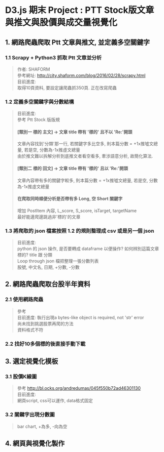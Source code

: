 # D3.js 期末 Project : PTT Stock版文章與推文與股價與成交量視覺化

## 1. 網路爬蟲爬取 Ptt 文章與推文, 並定義多空關鍵字
### 1.1 Scrapy + Python3  抓取 Ptt 文章並分析
> 作者: SHAFORM  
> 參考網址: http://city.shaform.com/blog/2016/02/28/scrapy.html  
> 目前進度:  
> 取得10頁資料, 要設定讓爬蟲抓350頁.
> 正在改寫爬蟲

### 1.2 定義多空關鍵字與分數結構
> 目前進度:   
> 參考 Ptt Stock 版版規  
> #### [類別一 標的 主文]  -> 文章 title 帶有 '標的' 且不以 'Re:'開頭  
> 文章內容找到'分類'那一行, 若關鍵字多比空多, 則本篇分數 = +1x推噓文總量, 若是空, 分數為-1x推虛文總量  
> 由於推文難以拆解分析到底推文者看空看多, 牽涉語意分析, 故簡化算法.  
> #### [類別二 標的 回文] -> 文章 title 帶有 '標的' 且以 'Re:'開頭  
> 文章內容帶有多的關鍵字較多, 則本篇分數 = +1x推噓文總量, 若是空, 分數為-1x推虛文總量  
> #### 在爬取同時順便分析是否帶有多 Long, 空 Short 關鍵字  
> 增加 PostItem 內容, L_score, S_score, isTarget, targetName  
> 最好能邊爬邊跳過非'標的'的文章  

### 1.3 將爬取的 json 檔案按照 1.2 的規則整理成 csv 或是另一個 json
> 目前進度:  
> python 的 json 操作, 是否要轉成 dataframe 以便操作? 
> 如何辨別這篇文章標的? title 跟 分類  
> Loop through json 檔把整理一張分數列表  
> 股號, 中文名, 日期, +分數, -分數  


## 2. 網路爬蟲爬取台股半年資料
### 2.1 使用網路爬蟲
> 參考  
> 目前進度: 
> 執行出現a bytes-like object is required, not 'str' error  
> 尚未找到挑選股票再爬的方法  
> 資料格式不符  

### 2.2 找好10多個標的後直接手動下載



## 3. 選定視覺化模板
### 3.1 股價K線圖
> 參考 http://bl.ocks.org/andredumas/045f550b72ad46301130  
> 目前進度:  
> 網頁script, css可以運作, data格式固定 

### 3.2 關鍵字出現分數圖
> bar chart, +為多, -向為空


## 4. 網頁與視覺化製作
